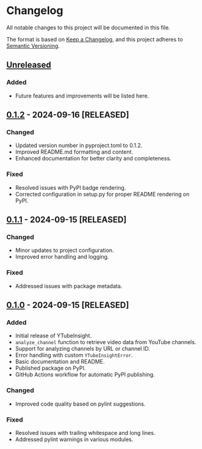 # Changelog

All notable changes to this project will be documented in this file.

The format is based on [Keep a Changelog](https://keepachangelog.com/en/1.0.0/),
and this project adheres to [Semantic Versioning](https://semver.org/spec/v2.0.html).

## [Unreleased]

### Added
- Future features and improvements will be listed here.

## [0.1.2] - 2024-09-16 [RELEASED]

### Changed
- Updated version number in pyproject.toml to 0.1.2.
- Improved README.md formatting and content.
- Enhanced documentation for better clarity and completeness.

### Fixed
- Resolved issues with PyPI badge rendering.
- Corrected configuration in setup.py for proper README rendering on PyPI.

## [0.1.1] - 2024-09-15 [RELEASED]

### Changed
- Minor updates to project configuration.
- Improved error handling and logging.

### Fixed
- Addressed issues with package metadata.

## [0.1.0] - 2024-09-15 [RELEASED]

### Added
- Initial release of YTubeInsight.
- `analyze_channel` function to retrieve video data from YouTube channels.
- Support for analyzing channels by URL or channel ID.
- Error handling with custom `YTubeInsightError`.
- Basic documentation and README.
- Published package on PyPI.
- GitHub Actions workflow for automatic PyPI publishing.

### Changed
- Improved code quality based on pylint suggestions.

### Fixed
- Resolved issues with trailing whitespace and long lines.
- Addressed pylint warnings in various modules.

[Unreleased]: https://github.com/FahimFBA/YTubeInsight/compare/v0.1.2...HEAD
[0.1.2]: https://github.com/FahimFBA/YTubeInsight/compare/v0.1.1...v0.1.2
[0.1.1]: https://github.com/FahimFBA/YTubeInsight/compare/v0.1.0...v0.1.1
[0.1.0]: https://github.com/FahimFBA/YTubeInsight/releases/tag/v0.1.0